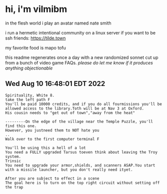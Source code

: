 # hi, i'm vilmibm

in the flesh world i play an avatar named nate smith

i run a hermetic intentional community on a linux server if you want to be ssh friends: https://tilde.town

my favorite food is mapo tofu

this readme regenerates once a day with a new randomized sonnet cut up from a bunch of video game FAQs.
_please do let me know if it produces anything objectionable_

## Wed Aug 10 16:48:01 EDT 2022

    Spirituality, White 8.
    take the left path F
    You'll be paid 10000 credits, and if you do all fourmissions you'll be allowed access to the library.Toth will be at Nav 3 at Oxford.
    His cousin needs to "get out of town","away from the heat"
    
    ---------On the edge of the village near the Temple Puzzle, you'll find this one.
    However, you justneed them to NOT hate you
    ..
    Walk over to the first computer terminal F
    
    You'll be using this a hell of a lot
    You need a FULLY upgraded Tarsus toeven think about leaving the Troy system.
    Trinsic
    You need to upgrade your armor,shields, and scanners ASAP.You start with a missile launcher, but you don't really need ityet.
    
    After you are subject to effect in a scene
    The goal here is to turn on the top right circuit without setting off the trap

